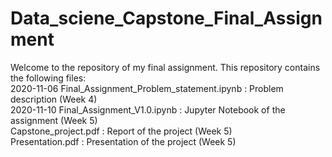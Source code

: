 # Data_sciene_Capstone_Final_Assignment <br>
Welcome to the repository of my final assignment. This repository contains the following files: <br>
2020-11-06 Final_Assignment_Problem_statement.ipynb : Problem description (Week 4) <br>
2020-11-10 Final_Assignment_V1.0.ipynb              : Jupyter Notebook of the assignment (Week 5) <br>
Capstone_project.pdf                                : Report of the project (Week 5) <br>
Presentation.pdf                                    : Presentation of the project (Week 5) <br>
